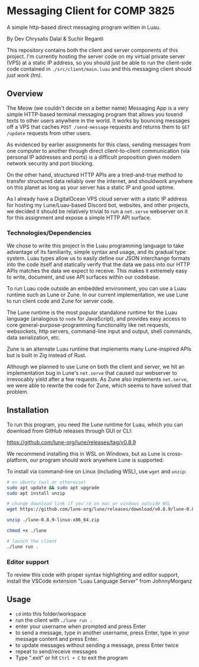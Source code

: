 # Messaging Client for COMP 3825

A simple http-based direct messaging program written in Luau.

By Dev Chrysalis Dalal & Suchir Reganti

This repository contains both the client and server components of this project. I'm currently hosting the server code on my virtual private server (VPS) at a static IP address, so you should just be able to run the client-side code contained in `./src/client/main.luau` and this messaging client should *just work (tm)*.

## Overview

The Meow (we couldn't decide on a better name) Messaging App is a very simple HTTP-based terminal messaging program that allows you tosend texts to other users anywhere in the world. It works by bouncing messages off a VPS that caches `POST /send-message` requests and returns them to `GET /update` requests from other users.

As evidenced by earlier assignments for this class, sending messages from one computer to another through direct client-to-client communication (via personal IP addresses and ports) is a difficult proposition given modern network security and port blocking.

On the other hand, structured HTTP APIs are a tried-and-true method to transfer structured data reliably over the internet, and shouldwork anywhere on this planet as long as your server has a static IP and good uptime.

As I already have a DigitalOcean VPS cloud server with a static IP address for hosting my Lune/Luau-based Discord bot, websites, and other projects, we decided it should be relatively trivial to run a `net.serve` webserver on it for this assignment and expose a simple HTTP API surface.

### Technologies/Dependencies

We chose to write this project in the Luau programming language to take advantage of its familiarity, simple syntax and usage, and its gradual type system.
Luau types allow us to easily define our JSON interchange formats into the code itself and statically verify that the data we pass into our HTTP APIs matches the data we expect to receive.
This makes it extremely easy to write, document, and use API surfaces within our codebase.

To run Luau code outside an embedded environment, you can use a Luau runtime such as Lune or Zune. In our current implementation, we use Lune to run client code and Zune for server code.

The Lune runtime is the most popular standalone runtime for the Luau language (analogous to `node` for JavaScript), and provides easy access to core general-purpose-programming functionality like net requests, websockets, http servers, command-line input and output, shell commands, data serialization, etc.

Zune is an alternate Luau runtime that implements many Lune-inspired APIs but is built in Zig instead of Rust.

Although we planned to use Lune on both the client and server, we hit an implementation bug in Lune's `net.serve` that caused our webserver to irrevocably yield after a few requests. As Zune also implements `net.serve`, we were able to rewrite the code for Zune, which seems to have solved that problem.

## Installation

To run this program, you need the Lune runtime for Luau, which you can download from GitHub releases through GUI or CLI:

https://github.com/lune-org/lune/releases/tag/v0.8.9

We recommend installing this in WSL on Windows, but as Lune is cross-platform, our program should work anywhere Lune is supported.

To install via command-line on Linux (including WSL), use `wget` and `unzip`:

```sh
# on ubuntu (wsl or otherwise)
sudo apt update && sudo apt upgrade
sudo apt install unzip

# change download link if you're on mac or windows outside WSL
wget https://github.com/lune-org/lune/releases/download/v0.8.9/lune-0.8.9-linux-x86_64.zip

unzip ./lune-0.8.9-linux-x86_64.zip

chmod +x ./lune

# launch the client
./lune run .

```

### Editor support

To review this code with proper syntax highlighting and editor support, install the VSCode extension "Luau Language Server" from JohnnyMorganz

## Usage

- `cd` into this folder/workspace
- run the client with `./lune run .`
- enter your username when prompted and press Enter
- to send a message, type in another username, press Enter, type in your message content and press Enter.
- to update messages without sending a message, press Enter twice
- repeat to send/receive messages
- Type ".exit" or hit `Ctrl + C` to exit the program
